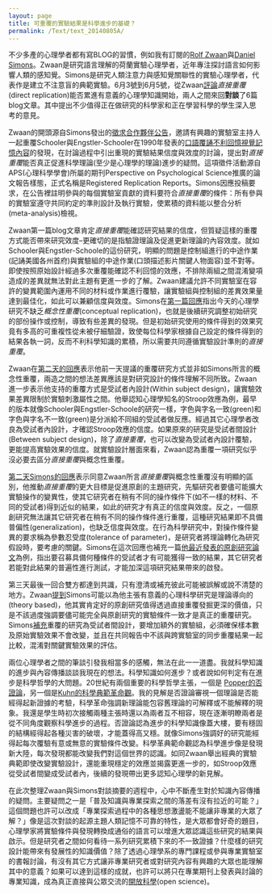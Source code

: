 ```yaml
---
layout: page
title: 可重覆的實驗結果是科學進步的基礎？
permalink: /Text/text_20140805A/
---
```

不少多產的心理學者都有寫BLOG的習慣，例如我有訂閱的[Rolf Zwaan](http://rolfzwaan.blogspot.tw/)與[Daniel Simons](http://blog.dansimons.com/)。Zwaan是研究語言理解的荷蘭實驗心理學者，近年專注探討語言如何影響人類的感知覺。Simons是研究人類注意力與感知覺關聯性的實驗心理學者，代表作是建立不注意盲的典範實驗。6月3號到6月5號，從Zwaan[評論](http://rolfzwaan.blogspot.be/2013/06/how-valid-are-our-replication-attempts.html)*直接重覆*(direct replication)能否累進有意義的心理學知識開始，兩人之間來回**對談**了6篇blog文章。其中提出不少值得正在做研究的科學家和正在學習科學的學生深入思考的意見。

Zwaan的開頭源自Simons發出的[徵求合作夥伴公告](http://blog.dansimons.com/2013/05/announcing-first-registered-replication.html)，邀請有興趣的實驗室主持人一起重覆Schooler與Engstler-Schooler在1990年發表的[口語覆誦不利回憶視覺記憶內容](http://www.ncbi.nlm.nih.gov/pubmed/2295225)的發現，在討論過程中引出重現的實驗結果信度與效度的討論，提出對*直接重覆*能否真正促進科學理論(至少是心理學的理論)進步的疑問。這項徵件活動源自APS(心理科學學會)所屬的期刊Perspective on Psychological Science推廣的論文報告樣態，正式名稱是Registered Replication Reports。Simons因應投稿要求，在公告裡註明參與的每個實驗室貢獻的資料要符合*直接重覆*的條件：所有參與的實驗室遵守共同約定的準則設計及執行實驗，使累積的資料能以整合分析(meta-analysis)檢視。

Zwaan第一篇blog文章肯定*直接重覆*能確認研究結果的信度，但質疑這樣的重覆方式能否帶來研究效度–更確切的是指驗證理論及促進更新理論的內容效度。就如Schooler與Engstler-Schoole的這份研究，明顯的問題是控制組進行的中途作業(記誦美國各州首府)與實驗組的中途作業(口頭描述影片關鍵人物面容)並不對等。即使按照原始設計經過多次重覆能確認不利回憶的效應，不排除兩組之間混淆變項造成的差異就無法對此主題有更進一步的了解。Zwaan建議允許不同實驗室在容許的變異範圍內運用不同的材料或作業進行覆驗，讓實驗組與控制組的差異效果量達到最佳化，如此可以兼顧信度與效度。Simons在[第一篇回應](http://blog.dansimons.com/2013/06/direct-replication-of-imperfect-studies.html)指出今天的心理學研究不缺乏*概念性重覆*(conceptual replication)，也就是後續研究調整初始研究的部份操作或控制，導致有些差異的發現。但是初始研究使用的條件得到的效果究竟有多高的可重複性從未被仔細驗證，致使每位科學家根據自己設定的條件得到的結果各執一詞，反而不利科學知識的累積，所以需要共同遵循實驗設計準則的*直接重覆*。

Zwaan在[第二天的回應](http://rolfzwaan.blogspot.tw/2013/06/more-thoughts-on-validity-and.html)表示他前一天提議的重覆研究方式並非如Simons所言的概念性重覆，兩造之間的想法差異應該是對研究設計的條件理解不同所致。Zwaan進一步表示他支持的重覆方式是受試者內設計(Within subject design)，讓實驗效果差異限制於實驗刺激屬性之間。他舉認知心理學知名的Stroop效應為例，最早的版本就像Schooler與Engstler-Schoole的研究一樣，字色與字名一致(green)和字色與字名不一致(green)是分派給不同組的受試者做反應。經過其它心理學者改良為受試者內設計，才確認Stroop效應的信度。如果原來的研究是受試者間設計(Between subject design)，除了*直接重覆*，也可以改變為受試者內設計覆驗，更能提高實驗效果的信度。就實驗設計層面來看，Zwaan認為重覆一項研究似乎沒必要去區分*直接重覆*與概念性重覆。

[第二天Simons的回應](http://blog.dansimons.com/2013/06/direct-replication-and-conceptual.html)表示同意Zwaan所言*直接重覆*與概念性重覆沒有明顯的區別，他推動*直接重覆*的更大目標是促進原創的主題研究，先驅研究者要儘可能擴大實驗操作的變異性，使其它研究者在稍有不同的操作條件下(如不一樣的材料、不同的受試者)得到近似的結果，如此的研究才有真正的信度與效度。反之，一個原創研究無法讓其它研究者在稍有不同的操作條件進行重覆，這種研究結果即不具備普偏性(generalization)，也缺乏信度與效度。在行為科學研究中，對操作條件變異的要求稱為參數忍受度(tolerance of parameter)，是研究者將理論轉化為研究假設時，要考慮的關鍵。Simons在這次回應也補充一篇[他最近發表的原創研究論文](https://www.ncbi.nlm.nih.gov/m/pubmed/23345139/?i=4&from=/16448310/related)為例，指出要召募具備何種條件的受試者才有可能獲得一致的結果，其它研究者若能對此結果的普遍性進行測試，才能加深這項研究結果帶來的啟發。

第三天最後一回合雙方都達到共識，只有澄清或補充彼此可能被誤解或說不清楚的地方。Zwaan[提到](http://rolfzwaan.blogspot.tw/2013/06/the-diablog-on-replications-and.html)Simons可能以為他主張有意義的心理科學研究是理論導向的(theory based)，他其實肯定好的原創研究值得透過直接重覆發掘更深的價值，只是不該過度強調要儘可能完全與原創研究的實驗條件一致才是真正的重覆研究。Simons[補充](http://blog.dansimons.com/2013/06/continuing-diablog-with-rolf-zwaan.html)重覆的研究為受試者間設計，要增加額外的實驗組，必須確保樣本數及原始實驗效果不會改變，並且在共同報告中不該與跨實驗室的同步重覆結果一起比較，混淆對關鍵實驗效果的評估。

兩位心理學者之間的筆談引發我相當多的感觸，無法在此一一道盡。我就科學知識的進步與內容傳播談談我現在的想法。科學知識如何進步？或者說如何判定有在進步是科學哲學的大問題。20世紀有兩個重要的科學哲學主張，一個是 [Popper的否證論](http://www.nhu.edu.tw/~sts/class/class_01_1.htm)，另一個是[Kuhn的科學典範革命觀](http://www.nhu.edu.tw/~sts/class/class_01_2.htm)。我的見解是否證論審視一個理論是否能經得起新證據的考驗，科學革命強調新理論能包容舊理論的可解釋或不能解釋的現象。我還是學生時初次接觸兩種主張時還以為兩者互不相容，現在逐漸明瞭兩者是從不同角度觀察科學進步的過程。否證論認為進步的科學知識像蓋大樓，要有穩固的結構經得起各種災害的破壞，才能蓋得高又穩。就像Simons強調好的研究能經得起每次覆驗有意或無意的實驗條件改變。科學革典範命觀認為科學進步像是發現新大陸，每次發現都能改變我們對這個世界的認識。如同Zwaan舉出經典的實驗典範即使改變實驗設計，還能重現穩定的效應並揭露更進一步的，如Stroop效應從受試者間變成受試者內，後續的發現帶出更多認知心理學的新見解。

在此次整理Zwaan與Simons對談摘要的週程中，心中不斷產生對於知識內容傳播的疑問。主要疑問之一是「普及知識與專業探索之間的落差有沒有拉近的可能？」這個問題也許可以改成「專業探索過程中的各種思想激盪能不能讓非專業的大眾了解？」像是這次對談的起源主題人類記憶不可靠的特性，是大眾都會好奇的題目，心理學家將實驗條件與發現轉換成通俗的語言可以增進大眾認識這些研究的結果與啟示。但是研究者之間如何看待一系列研究累積下來的不一致證據？什麼樣的研究設計能帶來有發展性的知識價值？除了透過心理學系的專門課程或參與專業實驗室的書報討論，有沒有其它方式讓非專業研究者或對研究內容有興趣的大眾也能理解其中的意義？如果可以達到這樣的成就，也許可以將只在專業期刊上發表與討論的專業知識，成為真正直接與公眾交流的[開放科學](http://pansci.tw/openscience)(open science)。

